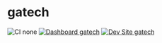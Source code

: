 # gatech

![CI none](https://img.shields.io/badge/ci-none-orange.svg)
[![Dashboard gatech](https://img.shields.io/badge/dashboard-gatech-yellow.svg)](https://dashboard.pantheon.io/sites/8ffe2a59-205c-4971-afe3-ffa08090d051#dev/code)
[![Dev Site gatech](https://img.shields.io/badge/site-gatech-blue.svg)](http://dev-gatech.pantheonsite.io/)